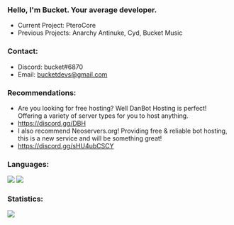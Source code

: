 ### Hello, I'm Bucket. Your average developer.

- Current Project: PteroCore
- Previous Projects: Anarchy Antinuke, Cyd, Bucket Music

### Contact:

- Discord: bucket#6870
- Email: bucketdevs@gmail.com

### Recommendations:

- Are you looking for free hosting? Well DanBot Hosting is perfect! Offering a variety of server types for you to host anything.
- https://discord.gg/DBH
- I also recommend Neoservers.org! Providing free & reliable bot hosting, this is a new service and will be something great! 
- https://discord.gg/sHU4ubCSCY

### Languages:

<img src="https://camo.githubusercontent.com/62d37abe760867620e0baea1066303719d630a82936837ba7bff6b0c754e3c9f/68747470733a2f2f696d672e736869656c64732e696f2f62616467652f6a6176617363726970742532302d2532333332333333302e7376673f267374796c653d666f722d7468652d6261646765266c6f676f3d6a617661736372697074266c6f676f436f6c6f723d253233463744463145"> <img src="https://camo.githubusercontent.com/cc96d7d28a6ca21ddbb1f2521d751d375230ed840271e6a4c8694cf87cc60c14/68747470733a2f2f696d672e736869656c64732e696f2f62616467652f6e6f64652e6a732532302d2532333433383533442e7376673f267374796c653d666f722d7468652d6261646765266c6f676f3d6e6f64652e6a73266c6f676f436f6c6f723d7768697465">

### Statistics:

<img src="https://github-readme-stats.vercel.app/api?username=DeveloperBucket&&show_icons=true&title_color=ffffff&icon_color=bb2acf&text_color=daf7dc&bg_color=151515">
